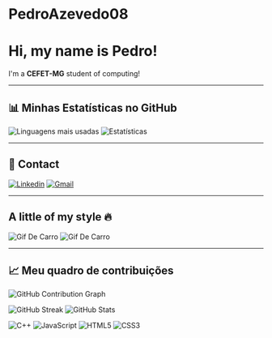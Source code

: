 # PedroAzevedo08  

# Hi, my name is Pedro!  
I'm a **CEFET-MG** student of computing!  

---

## 📊 Minhas Estatísticas no GitHub  
![Linguagens mais usadas](https://github-readme-stats.vercel.app/api/top-langs/?username=PedroAzevedo08&layout=compact&theme=radical) ![Estatísticas](https://github-readme-stats.vercel.app/api?username=PedroAzevedo08&show_icons=true&theme=radical)  

---

## 🔗 Contact 
[![Linkedin](https://img.shields.io/badge/-LinkedIn-blue?logo=linkedin&logoColor=white&style=for-the-badge)](https://linkedin.com/in/seu-linkedin) [![Gmail](https://img.shields.io/badge/-Gmail-D14836?logo=gmail&logoColor=white&style=for-the-badge)](mailto:pedroliveirazevedo0908@gmail.com)  

---

## A little of my style 🔥  
![Gif De Carro](https://github.com/user-attachments/assets/2633d026-8fd7-4163-b0d7-1fc76bdbfaca) 
![Gif De Carro](https://media.giphy.com/media/v1.Y2lkPWVjZjA1ZTQ3dGYwaDVxMzNrcjg0ejliaDhzNng5bnlvNHN6cHF3OTN2N3oyazdmdCZlcD12MV9naWZzX3NlYXJjaCZjdD1n/9z1ij3PZG20QU/giphy.gif) 

---

## 📈 Meu quadro de contribuições  


![GitHub Contribution Graph](https://github-readme-activity-graph.vercel.app/graph?username=PedroAzevedo08&theme=tokyo-night&hide_border=true&area=true)

![GitHub Streak](https://github-readme-streak-stats.herokuapp.com/?user=PedroAzevedo08&theme=tokyonight&date_format=%5B%22%25d.%20%25b%22%2C%20%22%25d.%20%25b%20%25Y%22%5D) ![GitHub Stats](https://github-readme-stats.vercel.app/api?username=PedroAzevedo08&show_icons=true&theme=tokyonight&hide_border=true)


![C++](https://img.shields.io/badge/C++-00599C?style=for-the-badge&logo=cplusplus&logoColor=white) ![JavaScript](https://img.shields.io/badge/JavaScript-F7DF1E?style=for-the-badge&logo=javascript&logoColor=black) ![HTML5](https://img.shields.io/badge/HTML5-E34F26?style=for-the-badge&logo=html5&logoColor=white) ![CSS3](https://img.shields.io/badge/CSS3-1572B6?style=for-the-badge&logo=css3&logoColor=white)


